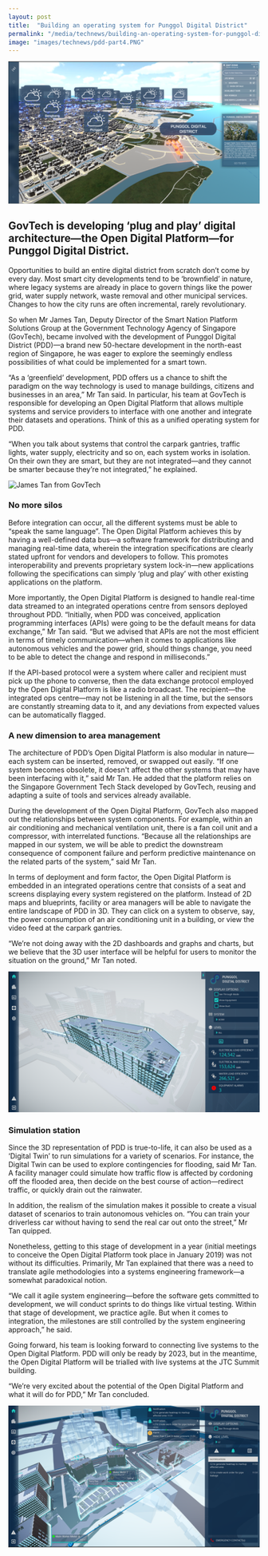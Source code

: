 ```yaml
---
layout: post
title:  "Building an operating system for Punggol Digital District"
permalink: "/media/technews/building-an-operating-system-for-punggol-digital-district"
image: "images/technews/pdd-part4.PNG"
---
```


![PDD interface](/images/technews/pdd-part4.PNG)

GovTech is developing ‘plug and play’ digital architecture—the Open Digital Platform—for Punggol Digital District.
---
Opportunities to build an entire digital district from scratch don’t come by every day. Most smart city developments tend to be ‘brownfield’ in nature, where legacy systems are already in place to govern things like the power grid, water supply network, waste removal and other municipal services. Changes to how the city runs are often incremental, rarely revolutionary.

So when Mr James Tan, Deputy Director of the Smart Nation Platform Solutions Group at the Government Technology Agency of Singapore (GovTech), became involved with the development of Punggol Digital District (PDD)—a brand new 50-hectare development in the north-east region of Singapore, he was eager to explore the seemingly endless possibilities of what could be implemented for a smart town. 

“As a ‘greenfield’ development, PDD offers us a chance to shift the paradigm on the way technology is used to manage buildings, citizens and businesses in an area,” Mr Tan said. In particular, his team at GovTech is responsible for developing an Open Digital Platform that allows multiple systems and service providers to interface with one another and integrate their datasets and operations. Think of this as a unified operating system for PDD.

“When you talk about systems that control the carpark gantries, traffic lights, water supply, electricity and so on, each system works in isolation. On their own they are smart, but they are not integrated—and they cannot be smarter because they’re not integrated,” he explained.

![James Tan from GovTech](/images/technews/pdd-part1.JPG)

### **No more silos**

Before integration can occur, all the different systems must be able to “speak the same language”. The Open Digital Platform achieves this by having a well-defined data bus—a software framework for distributing and managing real-time data, wherein the integration specifications are clearly stated upfront for vendors and developers to follow. This promotes interoperability and prevents proprietary system lock-in—new applications following the specifications can simply ‘plug and play’ with other existing applications on the platform. 

More importantly, the Open Digital Platform is designed to handle real-time data streamed to an integrated operations centre from sensors deployed throughout PDD. “Initially, when PDD was conceived, application programming interfaces (APIs) were going to be the default means for data exchange,” Mr Tan said. “But we advised that APIs are not the most efficient in terms of timely communication—when it comes to applications like autonomous vehicles and the power grid, should things change, you need to be able to detect the change and respond in milliseconds.”

If the API-based protocol were a system where caller and recipient must pick up the phone to converse, then the data exchange protocol employed by the Open Digital Platform is like a radio broadcast. The recipient—the integrated ops centre—may not be listening in all the time, but the sensors are constantly streaming data to it, and any deviations from expected values can be automatically flagged. 

### **A new dimension to area management**

The architecture of PDD’s Open Digital Platform is also modular in nature—each system can be inserted, removed, or swapped out easily. “If one system becomes obsolete, it doesn't affect the other systems that may have been interfacing with it,” said Mr Tan. He added that the platform relies on the Singapore Government Tech Stack developed by GovTech, reusing and adapting a suite of tools and services already available.

During the development of the Open Digital Platform, GovTech also mapped out the relationships between system components. For example, within an air conditioning and mechanical ventilation unit, there is a fan coil unit and a compressor, with interrelated functions. “Because all the relationships are mapped in our system, we will be able to predict the downstream consequence of component failure and perform predictive maintenance on the related parts of the system,” said Mr Tan.

In terms of deployment and form factor, the Open Digital Platform is embedded in an integrated operations centre that consists of a seat and screens displaying every system registered on the platform. Instead of 2D maps and blueprints, facility or area managers will be able to navigate the entire landscape of PDD in 3D. They can click on a system to observe, say, the power consumption of an air conditioning unit in a building, or view the video feed at the carpark gantries.

“We’re not doing away with the 2D dashboards and graphs and charts, but we believe that the 3D user interface will be helpful for users to monitor the situation on the ground,” Mr Tan noted. 

![Open Digital Platform](/images/technews/pdd-part2.PNG)

### **Simulation station**

Since the 3D representation of PDD is true-to-life, it can also be used as a ‘Digital Twin’ to run simulations for a variety of scenarios. For instance, the Digital Twin can be used to explore contingencies for flooding, said Mr Tan. A facility manager could simulate how traffic flow is affected by cordoning off the flooded area, then decide on the best course of action—redirect traffic, or quickly drain out the rainwater.

In addition, the realism of the simulation makes it possible to create a visual dataset of scenarios to train autonomous vehicles on. “You can train your driverless car without having to send the real car out onto the street,” Mr Tan quipped.

Nonetheless, getting to this stage of development in a year (initial meetings to conceive the Open Digital Platform took place in January 2019) was not without its difficulties. Primarily, Mr Tan explained that there was a need to translate agile methodologies into a systems engineering framework—a somewhat paradoxical notion.

“We call it agile system engineering—before the software gets committed to development, we will conduct sprints to do things like virtual testing. Within that stage of development, we practice agile. But when it comes to integration, the milestones are still controlled by the system engineering approach,” he said.

Going forward, his team is looking forward to connecting live systems to the Open Digital Platform. PDD will only be ready by 2023, but in the meantime, the Open Digital Platform will be trialled with live systems at the JTC Summit building.

“We’re very excited about the potential of the Open Digital Platform and what it will do for PDD,” Mr Tan concluded. 

![Open Digital Platform](/images/technews/pdd-part3.PNG)
